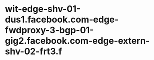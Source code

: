# wit-edge-shv-01-dus1.facebook.com-edge-fwdproxy-3-bgp-01-gig2.facebook.com-edge-extern-shv-02-frt3.f